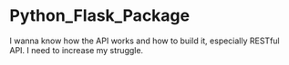 # Python_Flask_Package
I wanna know how the API works and how to build it, especially RESTful API. I need to increase my struggle.
